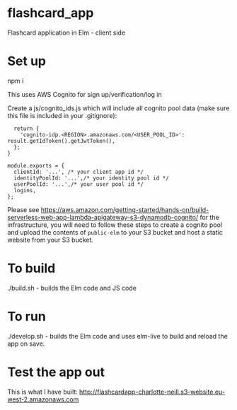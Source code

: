 # flashcard_app
Flashcard application in Elm - client side

# Set up

npm i

This uses AWS Cognito for sign up/verification/log in

Create a js/cognito_ids.js which will include all cognito pool data (make sure this file is included in your .gitignore):
```function logins(result) {
  return {
    'cognito-idp.<REGION>.amazonaws.com/<USER_POOL_ID>': result.getIdToken().getJwtToken(),
  };
}

module.exports = {
  clientId: '...', /* your client app id */
  identityPoolId: '...',/* your identity pool id */
  userPoolId: '...',/* your user pool id */
  logins,
};
```

Please see https://aws.amazon.com/getting-started/hands-on/build-serverless-web-app-lambda-apigateway-s3-dynamodb-cognito/ for the infrastructure, you will need to follow these steps to create a cognito pool and upload the contents of `public-elm` to your S3 bucket and host a static website from your S3 bucket.

# To build

./build.sh - builds the Elm code and JS code

# To run

./develop.sh - builds the Elm code and uses elm-live to build and reload the app on save.

# Test the app out

This is what I have built: http://flashcardapp-charlotte-neill.s3-website.eu-west-2.amazonaws.com

